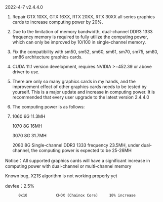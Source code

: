 2022-4-7  v2.4.4.0
1. Repair GTX 10XX, GTX 16XX, RTX 20XX, RTX 30XX all series graphics cards to increase computing power by 20%.
2. Due to the limitation of memory bandwidth, dual-channel DDR3 1333 frequency memory is required to fully utilize the computing power, which can only be improved by 10/100 in single-channel memory.
3. Fix the compatibility with sm50, sm52, sm60, sm61, sm70, sm75, sm80, sm86 architecture graphics cards.
4. CUDA 11.1 version development, requires NVIDIA >=452.39 or above driver to use.
5. There are only so many graphics cards in my hands, and the improvement effect of other graphics cards needs to be tested by yourself. This is a major update and increase in computing power. It is recommended that every user upgrade to the latest version 2.4.4.0
6. The computing power is as follows:	
7. 		  
	 1060 6G  11.3MH
	 
	 1070 8G  16MH
	 
	 3070 8G  31.7MH
	 
	 2080 8G  Single-channel DDR3 1333 frequency 23.5MH, under dual-channel, the computing power is expected to be 25-26MH	
	 
Notice：All supported graphics cards will have a significant increase in computing power with dual-channel or multi-channel memory

Known bug, X21S algorithm is not working properly yet

devfee：2.5%

          0x10             CHOX (Chainox Core)     10% increase
